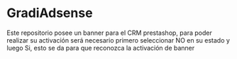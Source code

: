 # GradiAdsense
Este repositorio posee un banner para el CRM prestashop, para poder realizar su activación será necesario primero seleccionar NO en su estado y luego Si, esto se da para que reconozca la activación de banner
